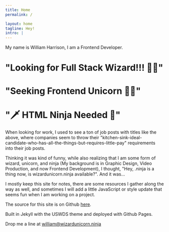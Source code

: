 ```yaml
---
title: Home
permalink: /

layout: home
tagline: Hey!
intro: |
---
```


  My name is William Harrison, I am a Frontend Developer.

  # "Looking for Full Stack Wizard!!! 🧙‍♂️"

  # "Seeking Frontend Unicorn 🦄🎉"
  
  # "🗡 HTML Ninja Needed 🖤"
  
  When looking for work, I used to see a ton of job posts with titles like the above, where companies seem to throw their "kitchen-sink-ideal-candidate-who-has-all-the-things-but-requires-little-pay" requirements into their job posts.
  
  Thinking it was kind of funny, while also realizing that I am some form of wizard, unicorn, and ninja (My background is in Graphic Design, Video Production, and now Frontend Development), I thought, "Hey, .ninja is a thing now, is wizardunicorn.ninja available?". And it was...
  
  I mostly keep this site for notes, there are some resources I gather along the way as well, and sometimes I will add a little JavaScript or style update that seems fun when I am working on a project.

  The source for this site is on Github [here](https://github.com/thewmh/wizardunicorn.ninja).
  
  Built in Jekyll with the USWDS theme and deployed with Github Pages.

  Drop me a line at [william@wizardunicorn.ninja](mailto:william@wizardunicorn.ninja)